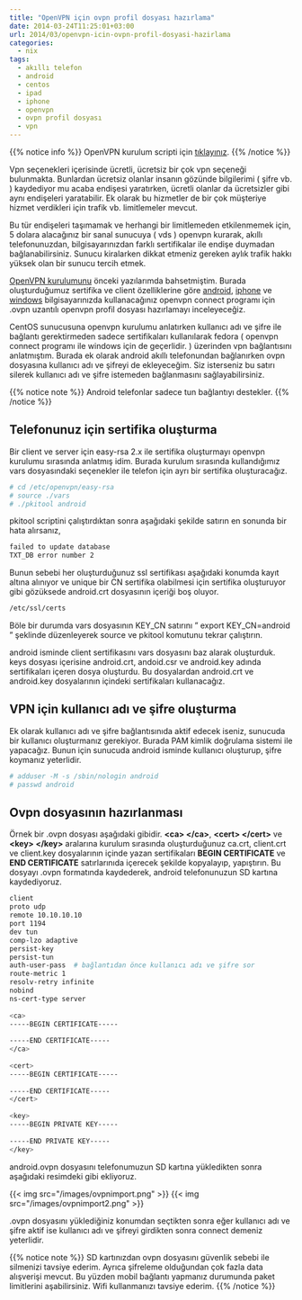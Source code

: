 ```yaml
---
title: "OpenVPN için ovpn profil dosyası hazırlama"
date: 2014-03-24T11:25:01+03:00
url: 2014/03/openvpn-icin-ovpn-profil-dosyasi-hazirlama
categories:
  - nix
tags:
  - akıllı telefon
  - android
  - centos
  - ipad
  - iphone
  - openvpn
  - ovpn profil dosyası
  - vpn
---
```

{{% notice info %}}
OpenVPN kurulum scripti için [tıklayınız](/2017/12/openvpn-kurulum-scripti).
{{% /notice %}}

Vpn seçenekleri içerisinde ücretli, ücretsiz bir çok vpn seçeneği bulunmakta. Bunlardan ücretsiz olanlar insanın gözünde bilgilerimi ( şifre vb. ) kaydediyor mu acaba endişesi yaratırken, ücretli olanlar da ücretsizler gibi aynı endişeleri yaratabilir. Ek olarak bu hizmetler de bir çok müşteriye hizmet verdikleri için trafik vb. limitlemeler mevcut.

Bu tür endişeleri taşımamak ve herhangi bir limitlemeden etkilenmemek için, 5 dolara alacağınız bir sanal sunucuya ( vds ) openvpn kurarak, akıllı telefonunuzdan, bilgisayarınızdan farklı sertifikalar ile endişe duymadan bağlanabilirsiniz. Sunucu kiralarken dikkat etmeniz gereken aylık trafik hakkı  yüksek olan bir sunucu tercih etmek.

[OpenVPN kurulumunu](/2013/06/openvpn-kurulumu-ve-yapilandirmasi) önceki yazılarımda bahsetmiştim. Burada oluşturduğumuz sertifika ve client özelliklerine göre [android](https://play.google.com/store/apps/details?id=net.openvpn.openvpn), [iphone](https://itunes.apple.com/app/openvpn-connect/id590379981) ve [windows](http://openvpn.net/index.php/access-server/download-openvpn-as-sw/357.html) bilgisayarınızda kullanacağınız openvpn connect programı için .ovpn uzantılı openvpn profil dosyası hazırlamayı inceleyeceğiz.

CentOS sunucusuna openvpn kurulumu anlatırken kullanıcı adı ve şifre ile bağlantı gerektirmeden sadece sertifikaları kullanılarak fedora ( openvpn connect programı ile windows için de geçerlidir. ) üzerinden vpn bağlantısını anlatmıştım. Burada ek olarak android akıllı telefonundan bağlanırken ovpn dosyasına kullanıcı adı ve şifreyi de ekleyeceğim. Siz isterseniz bu satırı silerek kullanıcı adı ve şifre istemeden bağlanmasını sağlayabilirsiniz.

{{% notice note %}}
Android telefonlar sadece tun bağlantıyı destekler.
{{% /notice %}}

## Telefonunuz için sertifika oluşturma

Bir client ve server için easy-rsa 2.x ile sertifika oluşturmayı openvpn kurulumu sırasında anlatmış idim. Burada kurulum sırasında kullandığımız vars dosyasındaki seçenekler ile telefon için ayrı bir sertifika oluşturacağız.

```sh
# cd /etc/openvpn/easy-rsa
# source ./vars
# ./pkitool android
```
pkitool scriptini çalıştırdıktan sonra aşağıdaki şekilde satırın en sonunda bir hata alırsanız,

```sh
failed to update database
TXT_DB error number 2
```

Bunun sebebi her oluşturduğunuz ssl sertifikası aşağıdaki konumda kayıt altına alınıyor ve unique bir CN sertifika olabilmesi için sertifika oluşturuyor gibi gözüksede android.crt dosyasının içeriği boş oluyor.

```sh
/etc/ssl/certs
```

Böle bir durumda vars dosyasının KEY_CN satırını ” export KEY_CN=android ” şeklinde düzenleyerek source ve pkitool komutunu tekrar çalıştırın.

android isminde client sertifikasını vars dosyasını baz alarak oluşturduk. keys dosyası içerisine android.crt, andoid.csr ve android.key adında sertifikaları içeren dosya oluşturdu. Bu dosyalardan android.crt ve android.key dosyalarının içindeki sertifikaları kullanacağız.

## VPN için kullanıcı adı ve şifre oluşturma

Ek olarak kullanıcı adı ve şifre bağlantısınıda aktif edecek iseniz, sunucuda bir kullanıcı oluşturmanız gerekiyor. Burada PAM kimlik doğrulama sistemi ile yapacağız. Bunun için sunucuda android isminde kullanıcı oluşturup, şifre koymanız yeterlidir.

```sh
# adduser -M -s /sbin/nologin android
# passwd android
```

## Ovpn dosyasının hazırlanması

Örnek bir .ovpn dosyası aşağıdaki gibidir. **\<ca> \</ca>**, **\<cert> \</cert>** ve **\<key> \</key>** aralarına kurulum sırasında oluşturduğunuz ca.crt, client.crt ve client.key dosyalarının içinde yazan sertifikaları **BEGIN CERTIFICATE** ve **END CERTIFICATE** satırlarınıda içerecek şekilde kopyalayıp, yapıştırın.  Bu dosyayı .ovpn formatında kaydederek, android telefonunuzun SD kartına kaydediyoruz.

```sh
client
proto udp
remote 10.10.10.10
port 1194
dev tun
comp-lzo adaptive
persist-key
persist-tun
auth-user-pass  # bağlantıdan önce kullanıcı adı ve şifre sor
route-metric 1
resolv-retry infinite
nobind
ns-cert-type server
 
<ca>
-----BEGIN CERTIFICATE-----
 
-----END CERTIFICATE-----
</ca>
 
<cert>
-----BEGIN CERTIFICATE-----
 
-----END CERTIFICATE-----
</cert>
 
<key>
-----BEGIN PRIVATE KEY-----
 
-----END PRIVATE KEY-----
</key>
```

android.ovpn dosyasını telefonumuzun SD kartına yükledikten sonra aşağıdaki resimdeki gibi ekliyoruz.

{{< img src="/images/ovpnimport.png" >}}
{{< img src="/images/ovpnimport2.png" >}}

.ovpn dosyasını yüklediğiniz konumdan seçtikten sonra eğer kullanıcı adı ve şifre aktif ise kullanıcı adı ve şifreyi girdikten sonra connect demeniz yeterlidir.

{{% notice note %}}
SD kartınızdan ovpn dosyasını güvenlik sebebi ile silmenizi tavsiye ederim. Ayrıca şifreleme olduğundan çok fazla data alışverişi mevcut. Bu yüzden mobil bağlantı yapmanız durumunda paket limitlerini aşabilirsiniz. Wifi kullanmanızı tavsiye ederim.
{{% /notice %}}
